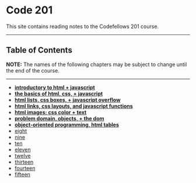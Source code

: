 # Code 201 
This site contains reading notes to the Codefellows 201 course.

---

## Table of Contents

**NOTE:** The names of the following chapters may be subject to change until the end of the course.

---

- **[introductory to html + javascript](intro.md)**
- **[the basics of html, css, + javascript](basics.md)**
- **[html lists, css boxes, + javascript overflow](lists-boxes-controlflow.md)**
- **[html links, css layouts, and javascript functions](linklayfunct.md)**
- **[html images; css color + text](imagecolortext.md)**
- **[problem domain, objects, + the dom](probobjdom.md)**
- **[object-oriented programming, html tables](progtables.md)**
- [eight]()
- [nine]()
- [ten]()
- [eleven]()
- [twelve]()
- [thirteen]()
- [fourteen]()
- [fifteen]()


